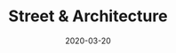 ---
path: "/Projects/Urban"
date: "2020-03-20"
title: "Street & Architecture"
description: "Lorem ipsum dolor sit amet,
                    consectetur adipiscing elit.
                    quis nostrud exercitation ullamco laboris nisi ut aliquip ex ea commodo consequat. "
key: "urban"
thumbnail: "../images/thumbnail/02.jpg"
imgKey: "image-urban"
---